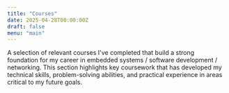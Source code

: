 ```yaml
---
title: "Courses"
date: 2025-04-28T00:00:00Z
draft: false
menu: "main"
---
```


A selection of relevant courses I've completed that build a strong foundation for my career in embedded systems / software development / networking. This section highlights key coursework that has developed my technical skills, problem-solving abilities, and practical experience in areas critical to my future goals.